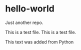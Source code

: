 hello-world
===========

Just another repo.

This is a test file. This is a test file.

This text was added from Python